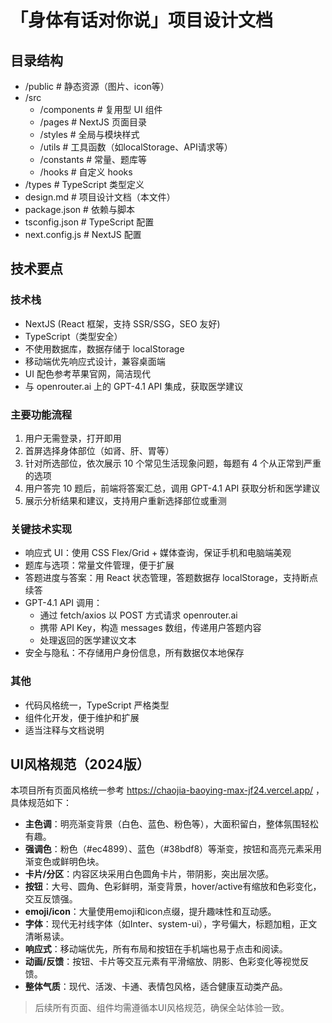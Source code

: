 # 「身体有话对你说」项目设计文档

## 目录结构

- /public                # 静态资源（图片、icon等）
- /src
  - /components          # 复用型 UI 组件
  - /pages               # NextJS 页面目录
  - /styles              # 全局与模块样式
  - /utils               # 工具函数（如localStorage、API请求等）
  - /constants           # 常量、题库等
  - /hooks               # 自定义 hooks
- /types                 # TypeScript 类型定义
- design.md              # 项目设计文档（本文件）
- package.json           # 依赖与脚本
- tsconfig.json          # TypeScript 配置
- next.config.js         # NextJS 配置

## 技术要点

### 技术栈
- NextJS (React 框架，支持 SSR/SSG，SEO 友好)
- TypeScript（类型安全）
- 不使用数据库，数据存储于 localStorage
- 移动端优先响应式设计，兼容桌面端
- UI 配色参考苹果官网，简洁现代
- 与 openrouter.ai 上的 GPT-4.1 API 集成，获取医学建议

### 主要功能流程
1. 用户无需登录，打开即用
2. 首屏选择身体部位（如肾、肝、胃等）
3. 针对所选部位，依次展示 10 个常见生活现象问题，每题有 4 个从正常到严重的选项
4. 用户答完 10 题后，前端将答案汇总，调用 GPT-4.1 API 获取分析和医学建议
5. 展示分析结果和建议，支持用户重新选择部位或重测

### 关键技术实现
- 响应式 UI：使用 CSS Flex/Grid + 媒体查询，保证手机和电脑端美观
- 题库与选项：常量文件管理，便于扩展
- 答题进度与答案：用 React 状态管理，答题数据存 localStorage，支持断点续答
- GPT-4.1 API 调用：
  - 通过 fetch/axios 以 POST 方式请求 openrouter.ai
  - 携带 API Key，构造 messages 数组，传递用户答题内容
  - 处理返回的医学建议文本
- 安全与隐私：不存储用户身份信息，所有数据仅本地保存

### 其他
- 代码风格统一，TypeScript 严格类型
- 组件化开发，便于维护和扩展
- 适当注释与文档说明 

## UI风格规范（2024版）

本项目所有页面风格统一参考 https://chaojia-baoying-max-jf24.vercel.app/ ，具体规范如下：

- **主色调**：明亮渐变背景（白色、蓝色、粉色等），大面积留白，整体氛围轻松有趣。
- **强调色**：粉色（#ec4899）、蓝色（#38bdf8）等渐变，按钮和高亮元素采用渐变色或鲜明色块。
- **卡片/分区**：内容区块采用白色圆角卡片，带阴影，突出层次感。
- **按钮**：大号、圆角、色彩鲜明，渐变背景，hover/active有缩放和色彩变化，交互反馈强。
- **emoji/icon**：大量使用emoji和icon点缀，提升趣味性和互动感。
- **字体**：现代无衬线字体（如Inter、system-ui），字号偏大，标题加粗，正文清晰易读。
- **响应式**：移动端优先，所有布局和按钮在手机端也易于点击和阅读。
- **动画/反馈**：按钮、卡片等交互元素有平滑缩放、阴影、色彩变化等视觉反馈。
- **整体气质**：现代、活泼、卡通、表情包风格，适合健康互动类产品。

> 后续所有页面、组件均需遵循本UI风格规范，确保全站体验一致。 